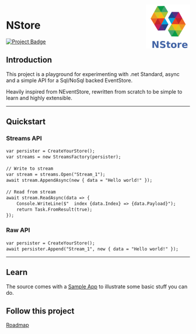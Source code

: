 <img src="logo/logo.png" alt="logo" height="120" align="right" />

# NStore
[<img src="https://ci.appveyor.com/api/projects/status/github/proximosrl/nstore?svg=true" alt="Project Badge" >](https://ci.appveyor.com/project/andreabalducci/nstore) 


## Introduction
This project is a playground for experimenting with .net Standard, async and a simple API for a Sql/NoSql backed EventStore.

Heavily inspired from NEventStore, rewritten from scratch to be simple to learn and highly extensible.


---
## Quickstart

### Streams API

    var persister = CreateYourStore();
    var streams = new StreamsFactory(persister);

    // Write to stream
    var stream = streams.Open("Stream_1");
    await stream.AppendAsync(new { data = "Hello world!" });

    // Read from stream
    await stream.ReadAsync(data => {
        Console.WriteLine($"  index {data.Index} => {data.Payload}");
        return Task.FromResult(true);
    });

### Raw API

    var persister = CreateYourStore(); 
    await persister.Append("Stream_1", new { data = "Hello world!" });


---
## Learn
The source comes with a [Sample App](https://github.com/ProximoSrl/NStore/tree/develop/src/NStore.Sample) to illustrate some basic stuff you can do.

## Follow this project
[Roadmap](https://github.com/ProximoSrl/NStore/milestones?direction=asc&sort=due_date&state=open)
